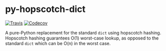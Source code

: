 py-hopscotch-dict
=================

[![Travis](https://img.shields.io/travis/mischif/py-hopscotch-dict.svg)](https://travis-ci.org/mischif/py-hopscotch-dict)
[![Codecov](https://img.shields.io/codecov/c/github/mischif/py-hopscotch-dict.svg)](https://codecov.io/gh/mischif/py-hopscotch-dict)

A pure-Python replacement for the standard `dict` using hopscotch hashing. Hopscotch hashing guarantees O(1) worst-case lookup, as opposed to the standard `dict` which can be O(n) in the worst case.
